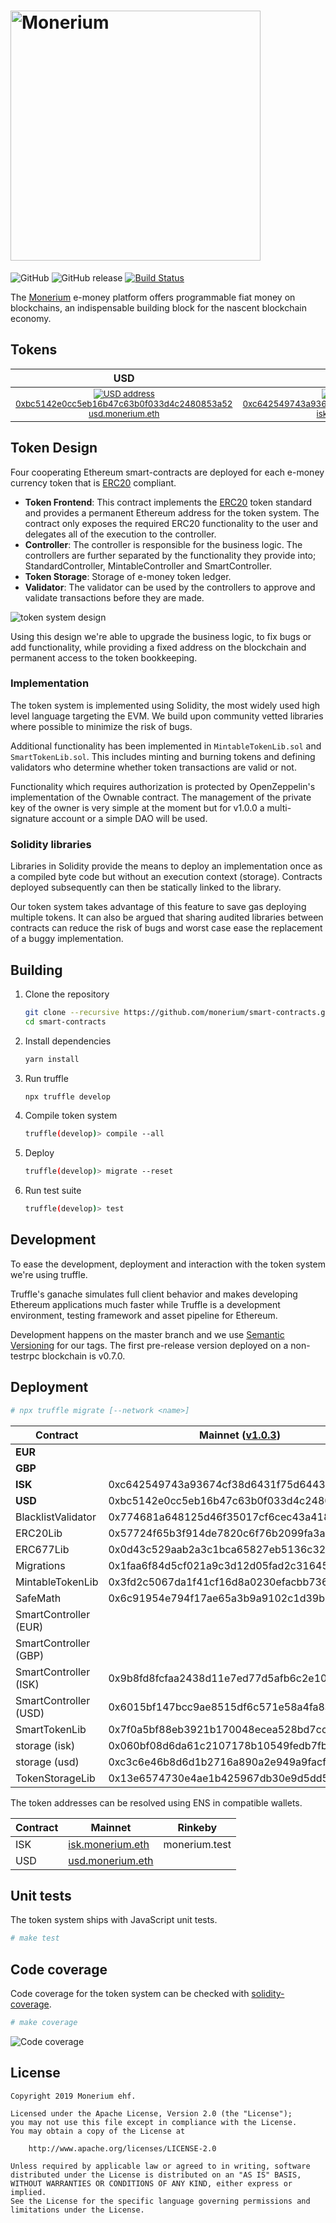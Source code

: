 # <img src="docs/logo.svg" alt="Monerium" width="400px">

![GitHub](https://img.shields.io/github/license/monerium/smart-contracts.svg)
![GitHub release](https://img.shields.io/github/release/monerium/smart-contracts.svg)
[![Build Status](https://travis-ci.com/monerium/smart-contracts.svg)](https://travis-ci.com/monerium/smart-contracts)

The [Monerium](https://monerium.com) e-money platform offers programmable fiat money on blockchains, an indispensable building block for the nascent blockchain economy.

## Tokens

|                                                                                                                                                  USD                                                                                                                                                   |                                                                                                                                                  ISK                                                                                                                                                   |
| :----------------------------------------------------------------------------------------------------------------------------------------------------------------------------------------------------------------------------------------------------------------------------------------------------: | :----------------------------------------------------------------------------------------------------------------------------------------------------------------------------------------------------------------------------------------------------------------------------------------------------: |
| <small><a href="https://etherscan.io/token/0xbc5142e0cc5eb16b47c63b0f033d4c2480853a52">![USD address](docs/0xbc5142e0cc5eb16b47c63b0f033d4c2480853a52.png)0xbc5142e0cc5eb16b47c63b0f033d4c2480853a52</a><br /><a href="https://manager.ens.domains/name/usd.monerium.eth">usd.monerium.eth</a></small> | <small><a href="https://etherscan.io/token/0xc642549743a93674cf38d6431f75d6443f88e3e2">![ISK address](docs/0xc642549743a93674cf38d6431f75d6443f88e3e2.png)0xc642549743a93674cf38d6431f75d6443f88e3e2</a><br /><a href="https://manager.ens.domains/name/isk.monerium.eth">isk.monerium.eth</a></small> |

## Token Design

Four cooperating Ethereum smart-contracts are deployed for each e-money currency token that is [ERC20](https://github.com/ethereum/EIPs/issues/20) compliant.

* **Token Frontend**: This contract implements the [ERC20](https://github.com/ethereum/EIPs/issues/20) token standard and provides a permanent Ethereum address for the token system. The contract only exposes the required ERC20 functionality to the user and delegates all of the execution to the controller.
* **Controller**: The controller is responsible for the business logic. The controllers are further separated by the functionality they provide into; StandardController, MintableController and SmartController.
* **Token Storage**: Storage of e-money token ledger.
* **Validator**: The validator can be used by the controllers to approve and validate transactions before they are made.

![token system design](docs/contracts.jpg)

Using this design we're able to upgrade the business logic, to fix bugs or add functionality, while providing a fixed address on the blockchain and permanent access to the token bookkeeping.

### Implementation

The token system is implemented using Solidity, the most widely used high level language targeting the EVM. We build upon community vetted libraries where possible to minimize the risk of bugs.

Additional functionality has been implemented in `MintableTokenLib.sol` and `SmartTokenLib.sol`. This includes minting and burning tokens and defining validators who determine whether token transactions are valid or not.

Functionality which requires authorization is protected by OpenZeppelin's implementation of the Ownable contract. The management of the private key of the owner is very simple at the moment but for v1.0.0 a multi-signature account or a simple DAO will be used.

### Solidity libraries

Libraries in Solidity provide the means to deploy an implementation once as a compiled byte code but without an execution context (storage). Contracts deployed subsequently can then be statically linked to the library.

Our token system takes advantage of this feature to save gas deploying multiple tokens. It can also be argued that sharing audited libraries between contracts can reduce the risk of bugs and worst case ease the replacement of a buggy implementation.

## Building

1. Clone the repository

    ```sh
    git clone --recursive https://github.com/monerium/smart-contracts.git
    cd smart-contracts
    ```

2. Install dependencies

    ```sh
    yarn install
    ```

3. Run truffle

    ```sh
    npx truffle develop
    ```

4. Compile token system

    ```sh
    truffle(develop)> compile --all
    ```

5. Deploy

    ```sh
    truffle(develop)> migrate --reset
    ```

6. Run test suite

    ```sh
    truffle(develop)> test
    ```

## Development

To ease the development, deployment and interaction with the token system we're using truffle.

Truffle's ganache simulates full client behavior and makes developing Ethereum applications much faster while Truffle is a development environment, testing framework and asset pipeline for Ethereum.

Development happens on the master branch and we use [Semantic Versioning](http://semver.org) for our tags. The first pre-release version deployed on a non-testrpc blockchain is v0.7.0.

## Deployment

```sh
# npx truffle migrate [--network <name>]
```

| Contract              | Mainnet ([v1.0.3](https://github.com/monerium/smart-contracts/releases/tag/v1.0.3)) | Rinkeby ([v1.0.3](https://github.com/monerium/smart-contracts/releases/tag/v1.0.3)) | Ropsten ([v1.0.3](https://github.com/monerium/smart-contracts/releases/tag/v1.0.3)) |
| --------------------- | ----------------------------------------------------------------------------------- | ----------------------------------------------------------------------------------- | ----------------------------------------------------------------------------------- |
| **EUR**               |                                                                                     | 0x25c13fc529dc4afe4d488bd1f2ee5e1ec4918e0b                                          | 0x0ae91c2b9e31e92871129117d908b0963c054048                                          |
| **GBP**               |                                                                                     | 0x01df10e345d0364d3a5b8422a66af6305803bd1e                                          | 0xd9979346224e7b147caddf399b56357e20d3e67c                                          |
| **ISK**               | 0xc642549743a93674cf38d6431f75d6443f88e3e2                                          | 0x0c9d7a0d8bf4bc9d15f577bbf650ebc8044a71db                                          | 0x80b02ef56cbbc542f0ce89ad1d2a680244da9a63                                          |
| **USD**               | 0xbc5142e0cc5eb16b47c63b0f033d4c2480853a52                                          | 0x09c0a236e1227500f495cb0731c4af69b49639a5                                          | 0x3781dcdd60e006e33b664dce0d6be934f0a139c8                                          |
| BlacklistValidator    | 0x774681a648125d46f35017cf6cec43a41857254e                                          | 0x71db9342ab4fe41bb1f3f74f944cbebb2719f138                                          | 0xf83482dd764551e464bb4f621a3599bfe763d69a                                          |
| ERC20Lib              | 0x57724f65b3f914de7820c6f76b2099fa3a90f509                                          | 0xcfcc3ce5b2a8794d067497cd0c69219b182f959b                                          | 0x5f45aa0b2fafa8b6ddb98ad0e9f4e4d8a6157d5a                                          |
| ERC677Lib             | 0x0d43c529aab2a3c1bca65827eb5136c3276f0820                                          | 0x2d4131724cdcc99806c1cba41f1974681a379cd7                                          | 0x77a7dd0ee4f3e424163dce5f67072baf11eafc3c                                          |
| Migrations            | 0x1faa6f84d5cf021a9c3d12d05fad2c31645f02cc                                          | 0x6215a2a0bfea76bb60bbd8115c8330a8c0f22620                                          | 0xd4aea361eb988a260d3c272a6c355528714b99da                                          |
| MintableTokenLib      | 0x3fd2c5067da1f41cf16d8a0230efacbb7369d53f                                          | 0xbe78ec9ae729f89b526d86b1628b8d3f90e9ba84                                          | 0x6afd70e54a3644197e76be4d57e23f5841f7344c                                          |
| SafeMath              | 0x6c91954e794f17ae65a3b9a9102c1d39b3b9e6be                                          | 0x91e8a58d073dcd2433a5f99f35fa20d7fc7dc5bb                                          | 0xef38de31fbd8ae845ca48a3372150eb6dec715e9                                          |
| SmartController (EUR) |                                                                                     | 0xa53ad1abf2eaf3fd6489183151a905eeeccb4063                                          | 0x11a9c75f1a6af4d48e5e47e78a3f09c5fe45c5a0                                          |
| SmartController (GBP) |                                                                                     | 0xaf1f2b0f0eacbd92c55cae2892e56230731b8ec4                                          | 0x0b47844f8c71736126ec31f8be573f462b2faa24                                          |
| SmartController (ISK) | 0x9b8fd8fcfaa2438d11e7ed77d5afb6c2e1044b37                                          | 0xc1aab70bc27987f3941192e78684e125a677f3df                                          | 0x098cad026024f323cf379c994550bc3fbd246a01                                          |
| SmartController (USD) | 0x6015bf147bcc9ae8515df6c571e58a4fa8afbf89                                          | 0x45139e04aff96e722879d49a32a9655b02c449e2                                          | 0xc6af8a2a969bcd086a505ed1995179605bcbc930                                          |
| SmartTokenLib         | 0x7f0a5bf88eb3921b170048ecea528bd7cc6df70e                                          | 0x1531d4e573ec48f1fa61ed74b5a5594f5c39e8ed                                          | 0xc2e2547e7848fcb5fd7f98bd3ac9e3bba97b238a                                          |
| storage (isk)         | 0x060bf08d6da61c2107178b10549fedb7fb5f58bd                                          | 0x4e3244ff304ee4ec33b5c06cfa793aa8de8e2efe                                          | 0xd621914541dc08be2fa6dd46dcbac62b031b25d9                                          |
| storage (usd)         | 0xc3c6e46b8d6d1b2716a890a2e949a9facf2f76ec                                          | 0xc67ad12d1af21b94b6d9ab602e4c05df2f78286f                                          | 0x710b7d8bba9c1b3d121f884f8da5933c33adb118                                          |
| TokenStorageLib       | 0x13e6574730e4ae1b425967db30e9d5dd5bcdde06                                          | 0xdba76f85c41b69c90c4c6335d37237b69b2d396f                                          | 0x8432d58ec5c6c16679de298db186b988d1130353                                          |

The token addresses can be resolved using ENS in compatible wallets.

| Contract | Mainnet                                                               | Rinkeby       |
| -------- | --------------------------------------------------------------------- | ------------- |
| ISK      | [isk.monerium.eth](https://manager.ens.domains/name/isk.monerium.eth) | monerium.test |
| USD      | [usd.monerium.eth](https://manager.ens.domains/name/usd.monerium.eth) |               |

## Unit tests

The token system ships with JavaScript unit tests.

```sh
# make test
```

## Code coverage

Code coverage for the token system can be checked with [solidity-coverage](https://github.com/sc-forks/solidity-coverage).

```sh
# make coverage
```

![Code coverage](docs/code-coverage.png)

## License

```text
Copyright 2019 Monerium ehf.

Licensed under the Apache License, Version 2.0 (the "License");
you may not use this file except in compliance with the License.
You may obtain a copy of the License at

    http://www.apache.org/licenses/LICENSE-2.0

Unless required by applicable law or agreed to in writing, software
distributed under the License is distributed on an "AS IS" BASIS,
WITHOUT WARRANTIES OR CONDITIONS OF ANY KIND, either express or implied.
See the License for the specific language governing permissions and
limitations under the License.
```
